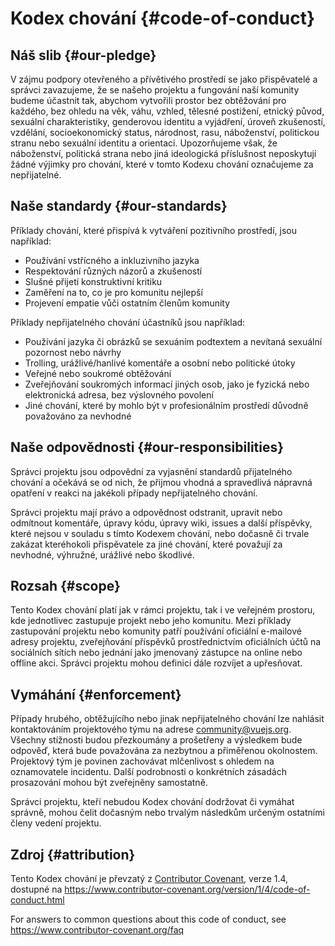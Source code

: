 # Kodex chování {#code-of-conduct}

## Náš slib {#our-pledge}

V zájmu podpory otevřeného a přívětivého prostředí se jako přispěvatelé a správci zavazujeme, že se našeho projektu a fungování naší komunity budeme účastnit tak, abychom vytvořili prostor bez obtěžování pro každého, bez ohledu na věk, váhu, vzhled, tělesné postižení, etnický původ, sexuální charakteristiky, genderovou identitu a vyjádření, úroveň zkušeností, vzdělání, socioekonomický status, národnost, rasu, náboženství, politickou stranu nebo sexuální identitu a orientaci. Upozorňujeme však, že náboženství, politická strana nebo jiná ideologická příslušnost neposkytují žádné výjimky pro chování, které v tomto Kodexu chování označujeme za nepřijatelné.

## Naše standardy {#our-standards}

Příklady chování, které přispívá k vytváření pozitivního prostředí, jsou například:

- Používání vstřícného a inkluzivního jazyka
- Respektování různých názorů a zkušeností
- Slušné přijetí konstruktivní kritiku
- Zaměření na to, co je pro komunitu nejlepší
- Projevení empatie vůči ostatním členům komunity

Příklady nepřijatelného chování účastníků jsou například:

- Používání jazyka či obrázků se sexuáním podtextem a nevítaná sexuální pozornost nebo návrhy
- Trolling, urážlivé/hanlivé komentáře a osobní nebo politické útoky
- Veřejné nebo soukromé obtěžování
- Zveřejňování soukromých informací jiných osob, jako je fyzická nebo elektronická adresa, bez výslovného povolení
- Jiné chování, které by mohlo být v profesionálním prostředí důvodně považováno za nevhodné

## Naše odpovědnosti {#our-responsibilities}

Správci projektu jsou odpovědní za vyjasnění standardů přijatelného chování a očekává se od nich, že přijmou vhodná a spravedlivá nápravná opatření v reakci na jakékoli případy nepřijatelného chování.

Správci projektu mají právo a odpovědnost odstranit, upravit nebo odmítnout komentáře, úpravy kódu, úpravy wiki, issues a další příspěvky, které nejsou v souladu s tímto Kodexem chování, nebo dočasně či trvale zakázat kteréhokoli přispěvatele za jiné chování, které považují za nevhodné, výhružné, urážlivé nebo škodlivé.

## Rozsah {#scope}

Tento Kodex chování platí jak v rámci projektu, tak i ve veřejném prostoru, kde jednotlivec zastupuje projekt nebo jeho komunitu. Mezi příklady zastupování projektu nebo komunity patří používání oficiální e-mailové adresy projektu, zveřejňování příspěvků prostřednictvím oficiálních účtů na sociálních sítích nebo jednání jako jmenovaný zástupce na online nebo offline akci. Správci projektu mohou definici dále rozvíjet a upřesňovat.

## Vymáhání {#enforcement}

Případy hrubého, obtěžujícího nebo jinak nepřijatelného chování lze nahlásit kontaktováním projektového týmu na adrese community@vuejs.org. Všechny stížnosti budou přezkoumány a prošetřeny a výsledkem bude odpověď, která bude považována za nezbytnou a přiměřenou okolnostem. Projektový tým je povinen zachovávat mlčenlivost s ohledem na oznamovatele incidentu. Další podrobnosti o konkrétních zásadách prosazování mohou být zveřejněny samostatně.

Správci projektu, kteří nebudou Kodex chování dodržovat či vymáhat správně, mohou čelit dočasným nebo trvalým následkům určeným ostatními členy vedení projektu.

## Zdroj {#attribution}

Tento Kodex chování je převzatý z [Contributor Covenant][homepage], verze 1.4, dostupné na https://www.contributor-covenant.org/version/1/4/code-of-conduct.html

For answers to common questions about this code of conduct, see https://www.contributor-covenant.org/faq

[homepage]: https://www.contributor-covenant.org
